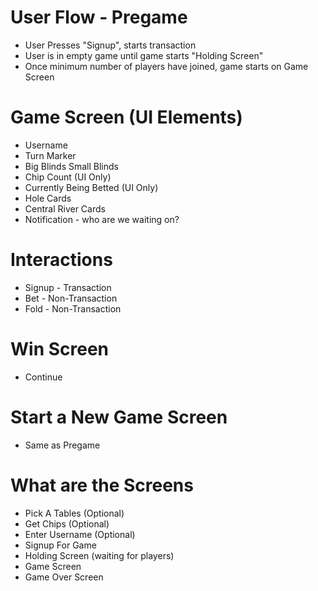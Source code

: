 # User Flow - Pregame
* User Presses "Signup", starts transaction
* User is in empty game until game starts "Holding Screen"
* Once minimum number of players have joined, game starts on Game Screen
# Game Screen (UI Elements)
* Username
* Turn Marker
* Big Blinds Small Blinds
* Chip Count (UI Only)
* Currently Being Betted (UI Only)
* Hole Cards
* Central River Cards
* Notification - who are we waiting on?
# Interactions
* Signup - Transaction
* Bet - Non-Transaction
* Fold - Non-Transaction 
# Win Screen
* Continue
# Start a New Game Screen
* Same as Pregame

# What are the Screens
* Pick A Tables (Optional)
* Get Chips (Optional)
* Enter Username (Optional)
* Signup For Game
* Holding Screen (waiting for players)
* Game Screen
* Game Over Screen

